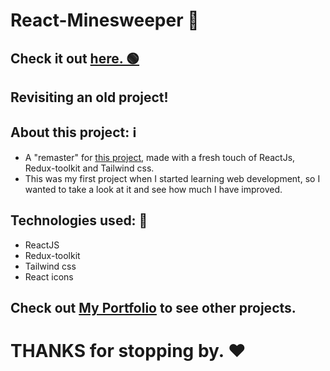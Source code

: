 # React-Minesweeper 🚩

## Check it out [here. 🟢](https://react-js-minesweeper.vercel.app/)

## Revisiting an old project!

## About this project: ℹ️

- A "remaster" for [this project](https://github.com/M7MD-abo-jacob/mineSweeper), made with a fresh touch of ReactJs, Redux-toolkit and Tailwind css.
- This was my first project when I started learning web development, so I wanted to take a look at it and see how much I have improved.

## Technologies used: 🧠

- ReactJS
- Redux-toolkit
- Tailwind css
- React icons

## Check out [My Portfolio](mohammad-kikhia.vercel.app) to see other projects.

# **THANKS** for stopping by. ❤
